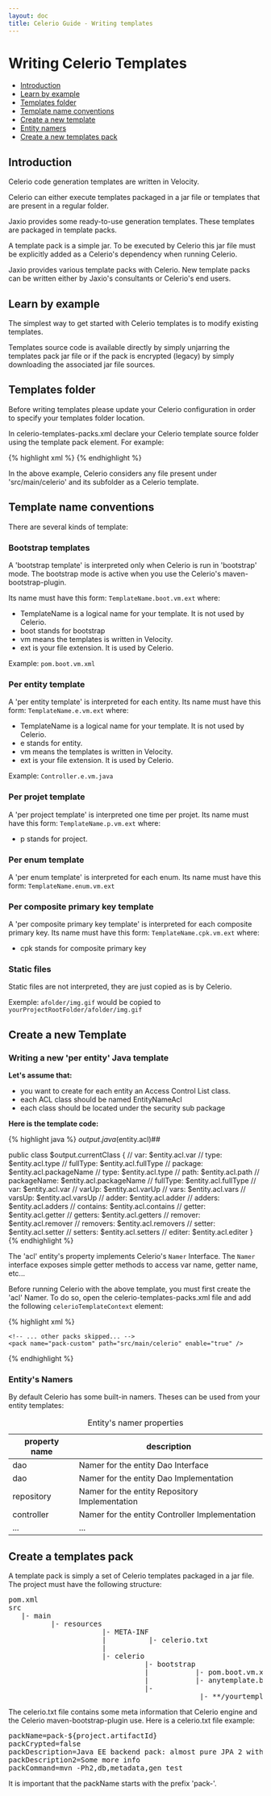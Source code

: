```yaml
---
layout: doc
title: Celerio Guide - Writing templates
---
```


Writing Celerio Templates
=========================

* [Introduction](#intro)
* [Learn by example](#learn-by-example)
* [Templates folder](#templates-folder)
* [Template name conventions](#template-name-conventions)
* [Create a new template](#create-new-template)
* [Entity namers](#entity-namers)
* [Create a new templates pack](#create-templates-pack)


<a name="intro"></a>
Introduction
------------

Celerio code generation templates are written in Velocity.

Celerio can either execute templates packaged in a jar file or templates that are present in a regular folder.

Jaxio provides some ready-to-use generation templates.
These templates are packaged in template packs.

A template pack is a simple jar. To be executed by Celerio this jar file must be explicitly added
as a Celerio's dependency when running Celerio.

Jaxio provides various template packs with Celerio. New template packs can be
written either by Jaxio's consultants or Celerio's end users.

<a name="learn-by-example"></a>
Learn by example
----------------

The simplest way to get started with Celerio templates is to modify existing templates.

Templates source code is available directly by simply unjarring the templates pack jar file
or if the pack is encrypted (legacy) by simply downloading the associated jar file sources.

<a name="templates-folder"></a>
Templates folder
----------------
Before writing templates please update your Celerio configuration in order to specify your templates folder location.

In celerio-templates-packs.xml declare your Celerio template source folder using the template pack element.
For example:

{% highlight xml %}
<packs>
	<!-- ... other packs skipped... -->
	<pack name="pack-custom" path="src/main/celerio" enable="true" />
</packs>
{% endhighlight %}

In the above example, Celerio considers any file present under 'src/main/celerio' and its subfolder as a Celerio template.
  
<a name="template-name-conventions"></a>
Template name conventions
-------------------------

There are several kinds of template:

### Bootstrap templates

A 'bootstrap template' is interpreted only when Celerio is run in 'bootstrap' mode.
The bootstrap mode is active when you use the Celerio's maven-bootstrap-plugin.

Its name must have this form: `TemplateName.boot.vm.ext` where:

* TemplateName is a logical name for your template. It is not used by Celerio.
* boot stands for bootstrap
* vm means the templates is written in Velocity.
* ext is your file extension. It is used by Celerio.

Example: `pom.boot.vm.xml`

### Per entity template

A 'per entity template' is interpreted for each entity.
Its name must have this form: `TemplateName.e.vm.ext` where:

* TemplateName is a logical name for your template. It is not used by Celerio.
* e stands for entity.
* vm means the templates is written in Velocity.
* ext is your file extension. It is used by Celerio.

Example: `Controller.e.vm.java`

### Per projet template

A 'per project template' is interpreted one time per projet.
Its name must have this form: `TemplateName.p.vm.ext` where:

* p stands for project.

### Per enum template

A 'per enum template' is interpreted for each enum.
Its name must have this form: `TemplateName.enum.vm.ext`

### Per composite primary key template

A 'per composite primary key template' is interpreted for each composite primary key.
Its name must have this form: `TemplateName.cpk.vm.ext` where:

* cpk stands for composite primary key

### Static files

Static files are not interpreted, they are just copied as is by Celerio.

Exemple: `afolder/img.gif` would be copied to `yourProjectRootFolder/afolder/img.gif` 

<a name="create-new-template"></a>
Create a new Template
----------------------

### Writing a new 'per entity' Java template

**Let's assume that:**

* you want to create for each entity an Access Control List class.
* each ACL class should be named EntityNameAcl
* each class should be located under the security sub package

**Here is the template code:**

{% highlight java %}
$output.java($entity.acl)##

public class $output.currentClass {
    // var: $entity.acl.var
    // type: $entity.acl.type
    // fullType: $entity.acl.fullType
    // package: $entity.acl.packageName
	// type: $entity.acl.type
	// path: $entity.acl.path
	// packageName: $entity.acl.packageName
	// fullType: $entity.acl.fullType
	// var: $entity.acl.var
	// varUp: $entity.acl.varUp
	// vars: $entity.acl.vars
	// varsUp: $entity.acl.varsUp
	// adder: $entity.acl.adder
	// adders: $entity.acl.adders
	// contains: $entity.acl.contains
	// getter: $entity.acl.getter
	// getters: $entity.acl.getters
	// remover: $entity.acl.remover
	// removers: $entity.acl.removers
	// setter: $entity.acl.setter
	// setters: $entity.acl.setters
	// editer: $entity.acl.editer
}
{% endhighlight %}

The 'acl' entity's property implements Celerio's `Namer` Interface.
The `Namer` interface exposes simple getter methods to access var name, getter name, etc...

Before running Celerio with the above template, you must first create the 'acl' Namer.
To do so, open the celerio-templates-packs.xml file and add the following `celerioTemplateContext` element:

{% highlight xml %}
<packs>
	<celerioTemplateContext>
		<entityContextProperties>
			<entityContextProperty property="acl" subPackage="security" suffix="Acl"/>
		</entityContextProperties>			
	</celerioTemplateContext>

	<!-- ... other packs skipped... -->
	<pack name="pack-custom" path="src/main/celerio" enable="true" />
</packs>
{% endhighlight %}

<a name="entity-namers"></a>
### Entity's Namers

By default Celerio has some built-in namers. Theses can be used from your entity templates:

<table class="table table-bordered table-striped">
	<caption>Entity's namer properties</caption>
	<thead>
	<tr>
		<th>property name</th>
		<th>description</th>
	</tr>
	</thead>
	<tbody>	
	<tr>
		<td>dao</td>
		<td>Namer for the entity Dao Interface</td>
	</tr>
	<tr>
		<td>dao</td>
		<td>Namer for the entity Dao Implementation</td>
	</tr>
	<tr>
		<td>repository</td>
		<td>Namer for the entity Repository Implementation</td>
	</tr>
	<tr>
		<td>controller</td>
		<td>Namer for the entity Controller Implementation</td>
	</tr>
		<td>...</td>
		<td>...</td>
	</tr>
	</tbody>
</table>	

<a name="create-templates-pack"></a>
Create a templates pack
-----------------------

A template pack is simply a set of Celerio templates packaged in a jar file.
The project must have the following structure:   

<pre>
pom.xml
src
   |- main
          |- resources
                      |- META-INF
                      |          |- celerio.txt
                      |       
                      |- celerio
                                |- bootstrap
                                |           |- pom.boot.vm.xml
                                |           |- anytemplate.boot.vm.xml
                                |- <packName>
                                             |- **/yourtemplate.e.vm.java
</pre>

The celerio.txt file contains some meta information that Celerio engine and the Celerio maven-bootstrap-plugin use.
Here is a celerio.txt file example:

<pre>
packName=pack-${project.artifactId}
packCrypted=false
packDescription=Java EE backend pack: almost pure JPA 2 with Hibernate 4. No Spring at all. CDI.
packDescription2=Some more info
packCommand=mvn -Ph2,db,metadata,gen test
</pre>

It is important that the packName starts with the prefix 'pack-'.
